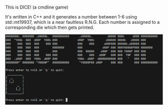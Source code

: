 This is DICE! (a cmdline game)

It's written in C++ and it generates a 
number between 1-6 using std::mt19937,
which is a near faultless R.N.G. Each
number is assigned to a corresponding
die which then gets printed.

![DICE2D.png](https://github.com/javakotlinuser/DICE/blob/main/assets/DICE2D.png)
